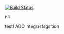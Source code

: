 [![Build Status](https://dev.azure.com/gowdagirish222gg/Gslabdevopsproject/_apis/build/status/gslabCIpipeline/gslabazuredevopsapplatest?branchName=master)](https://dev.azure.com/gowdagirish222gg/Gslabdevopsproject/_build/latest?definitionId=16&branchName=master)

hii

test1 ADO integrasfsgsftion
